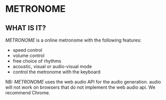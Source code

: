 # METRONOME

## WHAT IS IT?

_METRONOME_ is a online metronome with the following features:  
- speed control
- volume control
- free choice of rhythms
- acoustic, visual or audio-visual mode
- control the metronome with the keyboard

NB: _METRONOME_ uses the web audio API for the audio generation. audio will not work on browsers that do not implement the web audio api. We recommend Chrome.

